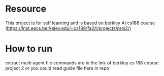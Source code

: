# Resource
This project is for self learning and is based on berkley AI cs188 course (https://inst.eecs.berkeley.edu/~cs188/fa24/projects/proj2/)

# How to run
extract multi agent file
commands are in the link of berkley cs 188 course project 2 or you could read guide file here in repo

